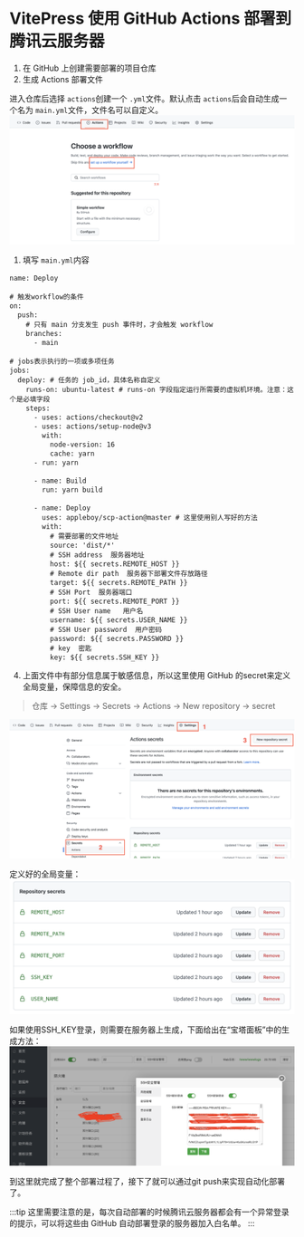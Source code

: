 # VitePress 使用 GitHub Actions 部署到腾讯云服务器

1. 在 GitHub 上创建需要部署的项目仓库
2. 生成 Actions 部署文件

进入仓库后选择 `actions`创建一个 `.yml`文件。默认点击 `actions`后会自动生成一个名为 `main.yml`文件，文件名可以自定义。
<img src="/images/github-actions.png">


1. 填写 `main.yml`内容
```shell
name: Deploy

# 触发workflow的条件
on:
  push:
    # 只有 main 分支发生 push 事件时，才会触发 workflow
    branches:
      - main

# jobs表示执行的一项或多项任务
jobs:
  deploy: # 任务的 job_id，具体名称自定义
    runs-on: ubuntu-latest # runs-on 字段指定运行所需要的虚拟机环境。注意：这个是必填字段
    steps:
      - uses: actions/checkout@v2
      - uses: actions/setup-node@v3
        with:
          node-version: 16
          cache: yarn
      - run: yarn

      - name: Build
        run: yarn build

      - name: Deploy
        uses: appleboy/scp-action@master # 这里使用别人写好的方法
        with:
          # 需要部署的文件地址
          source: 'dist/*'
          # SSH address  服务器地址
          host: ${{ secrets.REMOTE_HOST }}
          # Remote dir path  服务器下部署文件存放路径
          target: ${{ secrets.REMOTE_PATH }}
          # SSH Port  服务器端口
          port: ${{ secrets.REMOTE_PORT }}
          # SSH User name   用户名
          username: ${{ secrets.USER_NAME }}
          # SSH User password  用户密码
          password: ${{ secrets.PASSWORD }}
          # key  密匙
          key: ${{ secrets.SSH_KEY }}

```
4. 上面文件中有部分信息属于敏感信息，所以这里使用 GitHub 的secret来定义全局变量，保障信息的安全。
>仓库 -> Settings -> Secrets -> Actions -> New repository -> secret
<img src="/images/github-actions-secret.png">

定义好的全局变量：
<img src="/images/github-repository-secrets.png">

如果使用SSH_KEY登录，则需要在服务器上生成，下面给出在“宝塔面板”中的生成方法：
<img src="/images/SSH_KEY.png">

到这里就完成了整个部署过程了，接下了就可以通过git push来实现自动化部署了。

:::tip
这里需要注意的是，每次自动部署的时候腾讯云服务器都会有一个异常登录的提示，可以将这些由 GitHub 自动部署登录的服务器加入白名单。
:::